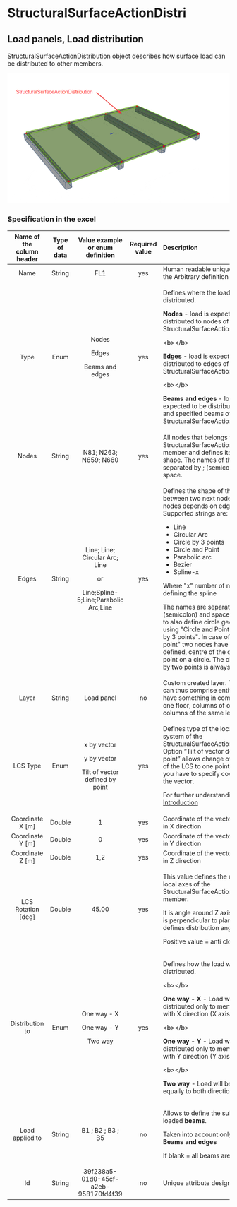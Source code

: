 # StructuralSurfaceActionDistri

## Load panels, Load distribution

StructuralSurfaceActionDistribution object describes how surface load can be distributed to other members.

![](../.gitbook/assets/41_structuralsurfaceactiondistribution.gif)

### Specification in the excel

<table>
  <thead>
    <tr>
      <th style="text-align:center">Name of the column header</th>
      <th style="text-align:center">Type of data</th>
      <th style="text-align:center">Value example or enum definition</th>
      <th style="text-align:center">Required value</th>
      <th style="text-align:left">Description</th>
    </tr>
  </thead>
  <tbody>
    <tr>
      <td style="text-align:center">Name</td>
      <td style="text-align:center">String</td>
      <td style="text-align:center">FL1</td>
      <td style="text-align:center">yes</td>
      <td style="text-align:left">Human readable unique name of the Arbitrary definition</td>
    </tr>
    <tr>
      <td style="text-align:center">Type</td>
      <td style="text-align:center">Enum</td>
      <td style="text-align:center">
        <p>Nodes</p>
        <p></p>
        <p>Edges</p>
        <p></p>
        <p>Beams and edges
          <br />
        </p>
      </td>
      <td style="text-align:center">yes</td>
      <td style="text-align:left">
        <p>Defines where the load should be distributed.</p>
        <p><b>Nodes</b> - load is expected to be distributed to nodes of StructuralSurfaceActionDistribution</p>
        <p>&lt;b&gt;&lt;/b&gt;</p>
        <p><b>Edges</b> - load is expected to be distributed to edges of StructuralSurfaceActionDistribution</p>
        <p>&lt;b&gt;&lt;/b&gt;</p>
        <p><b>Beams and edges</b> - load is expected to be distributed to edges and
          specified beams of StructuralSurfaceActionDistribution
          <br />
        </p>
      </td>
    </tr>
    <tr>
      <td style="text-align:center">Nodes</td>
      <td style="text-align:center">String</td>
      <td style="text-align:center">N81; N263; N659; N660</td>
      <td style="text-align:center">yes</td>
      <td style="text-align:left">All nodes that belongs to StructuralSurfaceActionDistribution member and
        defines its geometric shape. The names of the nodes are separated by ;
        (semicolon) and space.</td>
    </tr>
    <tr>
      <td style="text-align:center">Edges</td>
      <td style="text-align:center">String</td>
      <td style="text-align:center">
        <p>Line; Line; Circular Arc; Line</p>
        <p>or</p>
        <p>Line;Spline-5;Line;Parabolic Arc;Line</p>
      </td>
      <td style="text-align:center">yes</td>
      <td style="text-align:left">
        <p>Defines the shape of the curve between two next nodes (or more nodes depends
          on edge type). Supported strings are:</p>
        <ul>
          <li>Line</li>
          <li>Circular Arc</li>
          <li>Circle by 3 points</li>
          <li>Circle and Point</li>
          <li>Parabolic arc</li>
          <li>Bezier</li>
          <li>Spline-x</li>
        </ul>
        <p>Where &quot;x&quot; number of nodes defining the spline</p>
        <p>The names are separated by ; (semicolon) and space. It possible to also
          define circle geometry by using &quot;Circle and Point&quot; or &quot;Circle
          by 3 points&quot;. In case of &quot;Circle and point&quot; two nodes have
          to be defined, centre of the circle and a point on a circle. The circle
          defined by two points is always horizontal.</p>
      </td>
    </tr>
    <tr>
      <td style="text-align:center">Layer</td>
      <td style="text-align:center">String</td>
      <td style="text-align:center">Load panel</td>
      <td style="text-align:center">no</td>
      <td style="text-align:left">Custom created layer. The layer can thus comprise entities that have something
        in common (e.g. one floor, columns of one floor, columns of the same length,
        etc.)</td>
    </tr>
    <tr>
      <td style="text-align:center">LCS Type</td>
      <td style="text-align:center">Enum</td>
      <td style="text-align:center">
        <p>x by vector</p>
        <p></p>
        <p>y by vector</p>
        <p></p>
        <p>Tilt of vector defined by point</p>
      </td>
      <td style="text-align:center">yes</td>
      <td style="text-align:left">
        <p>Defines type of the local coordinate system of the StructuralSurfaceActionDistribution.
          Option &#x201C;Tilt of vector defined by point&#x201D; allows change of
          orientation of the LCS to one point. For this, you have to specify coordinates
          of the vector.</p>
        <p>For further understanding see <a href="https://saf.guide/Content/1_Introduction.htm">Introduction</a>
        </p>
      </td>
    </tr>
    <tr>
      <td style="text-align:center">Coordinate X [m]</td>
      <td style="text-align:center">Double</td>
      <td style="text-align:center">1</td>
      <td style="text-align:center">yes</td>
      <td style="text-align:left">Coordinate of the vector of the LCS in X direction</td>
    </tr>
    <tr>
      <td style="text-align:center">Coordinate Y [m]</td>
      <td style="text-align:center">Double</td>
      <td style="text-align:center">0</td>
      <td style="text-align:center">yes</td>
      <td style="text-align:left">Coordinate of the vector of the LCS in Y direction</td>
    </tr>
    <tr>
      <td style="text-align:center">Coordinate Z [m]</td>
      <td style="text-align:center">Double</td>
      <td style="text-align:center">1,2</td>
      <td style="text-align:center">yes</td>
      <td style="text-align:left">Coordinate of the vector of the LCS in Z direction</td>
    </tr>
    <tr>
      <td style="text-align:center">LCS Rotation [deg]</td>
      <td style="text-align:center">Double</td>
      <td style="text-align:center">45.00</td>
      <td style="text-align:center">yes</td>
      <td style="text-align:left">
        <p>This value defines the rotation of local axes of the StructuralSurfaceActionDistribution
          member.</p>
        <p>It is angle around Z axis (axis which is perpendicular to plane) and defines
          distribution angle.</p>
        <p>Positive value = anti clock wise.</p>
      </td>
    </tr>
    <tr>
      <td style="text-align:center">Distribution to</td>
      <td style="text-align:center">Enum</td>
      <td style="text-align:center">
        <p>One way - X</p>
        <p></p>
        <p>One way - Y</p>
        <p></p>
        <p>Two way</p>
      </td>
      <td style="text-align:center">yes</td>
      <td style="text-align:left">
        <p>Defines how the load will be distributed.</p>
        <p>&lt;b&gt;&lt;/b&gt;</p>
        <p><b>One way - X</b> - Load will be distributed only to members parallel
          with X direction (X axis of LCS)</p>
        <p>&lt;b&gt;&lt;/b&gt;</p>
        <p><b>One way - Y</b> - Load will be distributed only to members parallel
          with Y direction (Y axis of LCS)</p>
        <p>&lt;b&gt;&lt;/b&gt;</p>
        <p><b>Two way</b> - Load will be distributed equally to both directions</p>
      </td>
    </tr>
    <tr>
      <td style="text-align:center">Load applied to</td>
      <td style="text-align:center">String</td>
      <td style="text-align:center">B1 ; B2 ; B3 ; B5</td>
      <td style="text-align:center">no</td>
      <td style="text-align:left">
        <p>Allows to define the subset of loaded <b>beams</b>.</p>
        <p>Taken into account only if <b>Type = Beams and edges</b>
        </p>
        <p>If blank = all beams are loaded</p>
      </td>
    </tr>
    <tr>
      <td style="text-align:center">Id</td>
      <td style="text-align:center">String</td>
      <td style="text-align:center">39f238a5-01d0-45cf-a2eb-958170fd4f39</td>
      <td style="text-align:center">no</td>
      <td style="text-align:left">Unique attribute designation</td>
    </tr>
  </tbody>
</table>

